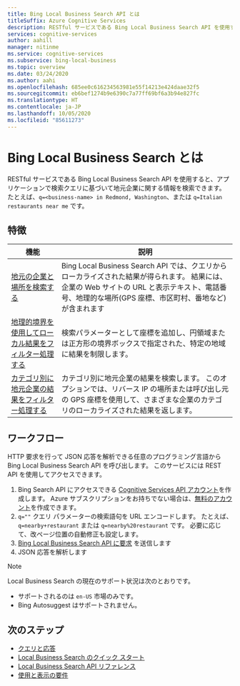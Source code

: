 ```yaml
---
title: Bing Local Business Search API とは
titleSuffix: Azure Cognitive Services
description: RESTful サービスである Bing Local Business Search API を使用すると、アプリケーションで検索クエリに基づいて地元の場所や企業に関する情報を検索できます。
services: cognitive-services
author: aahill
manager: nitinme
ms.service: cognitive-services
ms.subservice: bing-local-business
ms.topic: overview
ms.date: 03/24/2020
ms.author: aahi
ms.openlocfilehash: 685ee0c616234563981e55f14213e424daae32f5
ms.sourcegitcommit: eb6bef1274b9e6390c7a77ff69bf6a3b94e827fc
ms.translationtype: HT
ms.contentlocale: ja-JP
ms.lasthandoff: 10/05/2020
ms.locfileid: "85611273"
---
```

# <a name="what-is-bing-local-business-search"></a>Bing Local Business Search とは
RESTful サービスである Bing Local Business Search API を使用すると、アプリケーションで検索クエリに基づいて地元企業に関する情報を検索できます。 たとえば、`q=<business-name> in Redmond, Washington`、または `q=Italian restaurants near me` です。 

## <a name="features"></a>特徴
| 機能 | 説明 |  
| -- | -- | 
| [地元の企業と場所を検索する](quickstarts/local-quickstart.md) | Bing Local Business Search API では、クエリからローカライズされた結果が得られます。 結果には、企業の Web サイトの URL と表示テキスト、電話番号、地理的な場所(GPS 座標、市区町村、番地など) が含まれます |  
| [地理的境界を使用してローカル結果をフィルター処理する](specify-geographic-search.md) | 検索パラメーターとして座標を追加し、円領域または正方形の境界ボックスで指定された、特定の地域に結果を制限します。 | 
| [カテゴリ別に地元企業の結果をフィルター処理する](local-categories.md) | カテゴリ別に地元企業の結果を検索します。 このオプションでは、リバース IP の場所または呼び出し元の GPS 座標を使用して、さまざまな企業のカテゴリのローカライズされた結果を返します。|

## <a name="workflow"></a>ワークフロー
HTTP 要求を行って JSON 応答を解析できる任意のプログラミング言語から Bing Local Business Search API を呼び出します。 このサービスには REST API を使用してアクセスできます。
 
1. Bing Search API にアクセスできる [Cognitive Services API アカウント](https://docs.microsoft.com/azure/cognitive-services/cognitive-services-apis-create-account)を作成します。 Azure サブスクリプションをお持ちでない場合は、[無料のアカウント](https://azure.microsoft.com/free/cognitive-services/)を作成できます。   
2. `q=""` クエリ パラメーターの検索語句を URL エンコードします。 たとえば、`q=nearby+restaurant` または `q=nearby%20restaurant` です。 必要に応じて、改ページ位置の自動修正も設定します。 
3. [Bing Local Business Search API に要求](quickstarts/local-quickstart.md) を送信します 
4. JSON 応答を解析します 

> [!NOTE]
> Local Business Search の現在のサポート状況は次のとおりです。 
> * サポートされるのは `en-US` 市場のみです。 
> * Bing Autosuggest はサポートされません。 

## <a name="next-steps"></a>次のステップ
- [クエリと応答](local-search-query-response.md)
- [Local Business Search のクイック スタート](quickstarts/local-quickstart.md)
- [Local Business Search API リファレンス](local-search-reference.md)
- [使用と表示の要件](use-display-requirements.md)
